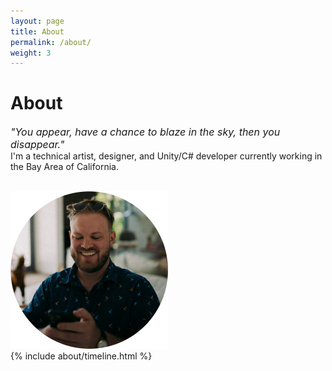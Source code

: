 ```yaml
---
layout: page
title: About
permalink: /about/
weight: 3
---
```


# **About**

<font size = "3"><i>"You appear, have a chance to blaze in the sky, then you disappear."</i></font><br>
I'm a technical artist, designer, and Unity/C# developer currently working in the Bay Area of California.<br><br>

<img src="/assets/jd/jd_gardner.png" width="50%" height="50%">

<div class="row">
{% include about/timeline.html %}
</div>
